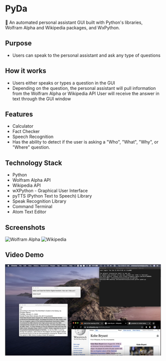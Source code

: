 # PyDa
🤖 An automated personal assistant GUI built with Python's libraries, Wolfram Alpha and Wikipedia packages, and WxPython.

## Purpose
- Users can speak to the personal assistant and ask any type of questions

## How it works
- Users either speaks or types a question in the GUI
- Depending on the question, the personal assistant will pull information from the Wolfram Alpha or Wikipedia API
User will receive the answer in text through the GUI window

## Features
- Calculator 
- Fact Checker
- Speech Recognition
- Has the ability to detect if the user is asking a "Who", "What", "Why", or "Where" question.

## Technology Stack 
- Python
- Wolfram Alpha API
- Wikipedia API 
- wXPython - Graphical User Interface
- pyTTS (Python Text to Speech) Library
- Speak Recognition Library
- Command Terminal
- Atom Text Editor

## Screenshots
![Wolfram Alpha](https://github.com/chelseajaculina/PyDa/blob/master/PyDa-WolframAlpha.png)
![Wikipedia](https://github.com/chelseajaculina/PyDa/blob/master/Pyda-WikipediaSearch.png)

## Video Demo
[![Watch Pyda's Video Demo](https://github.com/chelseajaculina/PyDa/blob/master/Pyda%20Screenshot.png)](https://drive.google.com/file/d/1S-Jpyv-3qU1LpJG5BMO17znNZr0QrWLz/view?usp=sharing)
